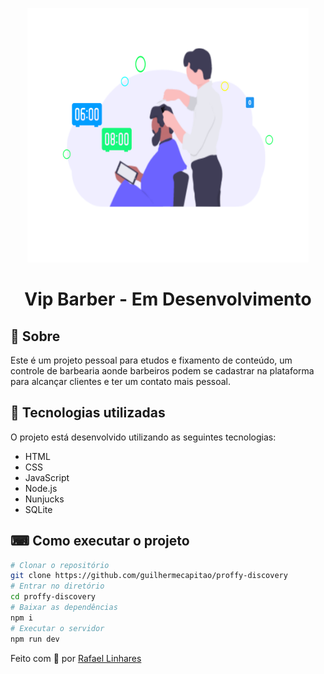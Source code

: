 <p align="center">
    <img src="public/assets/img.svg" width="450px">
</p>

<h1 align="center">
    Vip Barber - Em Desenvolvimento
</h1>


## 📖 Sobre 
Este é um projeto pessoal para etudos e fixamento de conteúdo, um controle de barbearia aonde barbeiros podem se cadastrar na plataforma para alcançar clientes e ter um contato mais pessoal.

## 🚀 Tecnologias utilizadas
O projeto está desenvolvido utilizando as seguintes tecnologias:
- HTML
- CSS
- JavaScript
- Node.js 
- Nunjucks 
- SQLite 

## ⌨ Como executar o projeto
```bash
# Clonar o repositório
git clone https://github.com/guilhermecapitao/proffy-discovery
# Entrar no diretório
cd proffy-discovery
# Baixar as dependências
npm i
# Executar o servidor
npm run dev
```
Feito com :blue_heart: por [Rafael Linhares](https://www.linkedin.com/in/rafael-linhares-js/)
